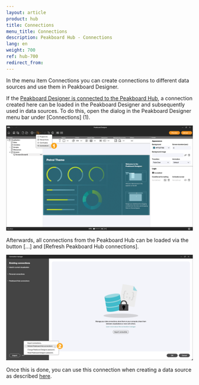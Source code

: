 ```yaml
---
layout: article
product: hub
title: Connections
menu_title: Connections
description: Peakboard Hub - Connections
lang: en
weight: 700
ref: hub-700
redirect_from:
---
```

In the menu item Connections you can create connections to different data sources and use them in Peakboard Designer.

If the [Peakboard Designer is connected to the Peakboard Hub](/hub/en-hub_connectpbdesigner.html), a connection created here can be loaded in the Peakboard Designer and subsequently used in data sources.
To do this, open the dialog in the Peakboard Designer menu bar under [Connections] (1).

![Connections](/assets/images/hub/en_hub_connections1.png)

Afterwards, all connections from the Peakboard Hub can be loaded via the button [...] and [Refresh Peakboard Hub connections].

![Update connections](/assets/images/hub/en_hub_connections2.png)

Once this is done, you can use this connection when creating a data source as described [here](/misc/en-shared-connection.html).
